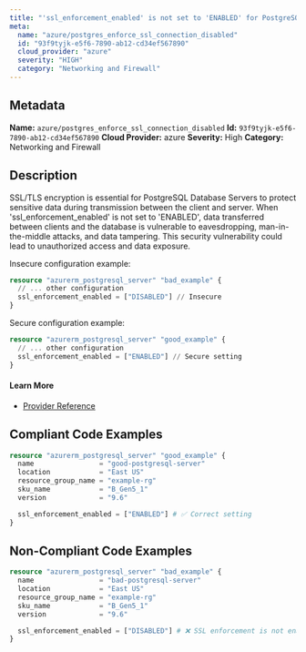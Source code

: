 ```yaml
---
title: "'ssl_enforcement_enabled' is not set to 'ENABLED' for PostgreSQL Database Server"
meta:
  name: "azure/postgres_enforce_ssl_connection_disabled"
  id: "93f9tyjk-e5f6-7890-ab12-cd34ef567890"
  cloud_provider: "azure"
  severity: "HIGH"
  category: "Networking and Firewall"
---
```

## Metadata
**Name:** `azure/postgres_enforce_ssl_connection_disabled`
**Id:** `93f9tyjk-e5f6-7890-ab12-cd34ef567890`
**Cloud Provider:** azure
**Severity:** High
**Category:** Networking and Firewall
## Description
SSL/TLS encryption is essential for PostgreSQL Database Servers to protect sensitive data during transmission between the client and server. When 'ssl_enforcement_enabled' is not set to 'ENABLED', data transferred between clients and the database is vulnerable to eavesdropping, man-in-the-middle attacks, and data tampering. This security vulnerability could lead to unauthorized access and data exposure.

Insecure configuration example:
```terraform
resource "azurerm_postgresql_server" "bad_example" {
  // ... other configuration
  ssl_enforcement_enabled = ["DISABLED"] // Insecure
}
```

Secure configuration example:
```terraform
resource "azurerm_postgresql_server" "good_example" {
  // ... other configuration
  ssl_enforcement_enabled = ["ENABLED"] // Secure setting
}
```

#### Learn More

 - [Provider Reference](https://registry.terraform.io/providers/hashicorp/azurerm/latest/docs/resources/postgresql_server)


## Compliant Code Examples
```terraform
resource "azurerm_postgresql_server" "good_example" {
  name                = "good-postgresql-server"
  location            = "East US"
  resource_group_name = "example-rg"
  sku_name            = "B_Gen5_1"
  version             = "9.6"

  ssl_enforcement_enabled = ["ENABLED"] # ✅ Correct setting
}

```
## Non-Compliant Code Examples
```terraform
resource "azurerm_postgresql_server" "bad_example" {
  name                = "bad-postgresql-server"
  location            = "East US"
  resource_group_name = "example-rg"
  sku_name            = "B_Gen5_1"
  version             = "9.6"

  ssl_enforcement_enabled = ["DISABLED"] # ❌ SSL enforcement is not enabled
}

```